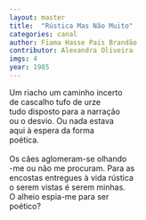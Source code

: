 ```yaml
---
layout: master
title:  "Rústica Mas Não Muito"
categories: canal
author: Fiama Hasse Pais Brandão
contributor: Alexandra Oliveira
imgs: 4
year: 1985
---
```


Um riacho um caminho incerto  
de cascalho tufo de urze  
tudo disposto para a narração  
ou o desvio. Ou nada estava   
aqui à espera da forma   
poética.  
   
Os cães aglomeram-se olhando  
-me ou não me procuram. Para as  
encostas entregues à vida rústica  
o serem vistas é serem minhas.  
O alheio espia-me para ser  
poético?  





